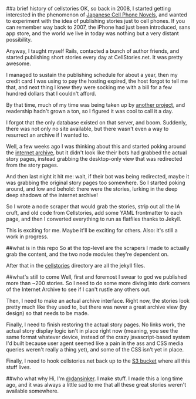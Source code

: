 ##a brief history of cellstories
OK, so back in 2008, I started getting interested in the phenomenon of [Japanese Cell Phone Novels](http://www.nytimes.com/2008/01/20/world/asia/20japan.html?pagewanted=all), and wanted to experiment with the idea of publishing stories just to cell phones. If you can remember way back to 2007, the iPhone had just been introduced, sans app store, and the world we live in today was nothing but a very distant possibility. 

Anyway, I taught myself Rails, contacted a bunch of author friends, and started publishing short stories every day at CellStories.net. It was pretty awesome.

I managed to sustain the publishing schedule for about a year, then my credit card I was using to pay the hosting expired, the host forgot to tell me that, and next thing I knew they were socking me with a bill for a few hundred dollars that I couldn't afford. 

By that time, much of my time was being taken up by [another project](http://www.amazon.com/The-Epic-Twitter-Quest-MayorEmanuel/dp/B007SRW9AW/ref=sr_1_1?ie=UTF8&qid=1390460999&sr=8-1&keywords=epic+twitter+quest+mayor), and readership hadn't grown a ton, so I figured it was cool to call it a day.

I forgot that the only database existed on that server, and boom. Suddenly, there was not only no site available, but there wasn't even a way to resurrect an archive if I wanted to.

Well, a few weeks ago I was thinking about this and started poking around the [internet archive](http://www.internetarchive.org), but it didn't look like their bots had grabbed the actual story pages, instead grabbing the desktop-only view that was redirected from the story pages.

And then last night it hit me: wait, if their bot was being redirected, maybe it was grabbing the original story pages too somewhere. So I started poking around, and low and behold: there were the stories, lurking in the deep deep shadows of the internet archive!

So I wrote a node scraper that would grab the stories, strip out all the IA cruft, and old code from Cellstories, add some YAML frontmatter to each page, and then I converted everything to run as flatfiles thanks to Jekyll.

This is exciting for me. Maybe it'll be exciting for others. Also: it's still a work in progress.

##what is in this repo
So at the top-level are the scrapers I made to actually grab the content, and the two node modules they're dependent on.

After that in the [cellstories](/cellstories) directory are all the jekyll files.

##what's still to come
Well, first and foremost I swear to god we published more than ~200 stories. So I need to do some more diving into dark corners of the Internet Archive to see if I can't rustle any others out.

Then, I need to make an actual archive interface. Right now, the stories look pretty much like they used to, but there was never a great archive view (by design) so that needs to be made. 

Finally, I need to finish restoring the actual story pages. No links work, the actual story display logic isn't in place right now (meaning, you see the same format whatever device, instead of the crazy javascript-based system I'd built because user agent seemed like a pain in the ass and CSS media queries weren't really a thing yet), and some of the CSS isn't yet in place.

Finally, I need to hook cellstories.net back up to the [S3 bucket](http://www.cellstories.net.s3-website-us-east-1.amazonaws.com/) where all this stuff lives.

##who what why
Hi, I'm [@dansinker](http://www.twitter.com/dansinker). I make stuff. I made this a long time ago, and it was always a little sad to me that all these great stories weren't available somewhere. 